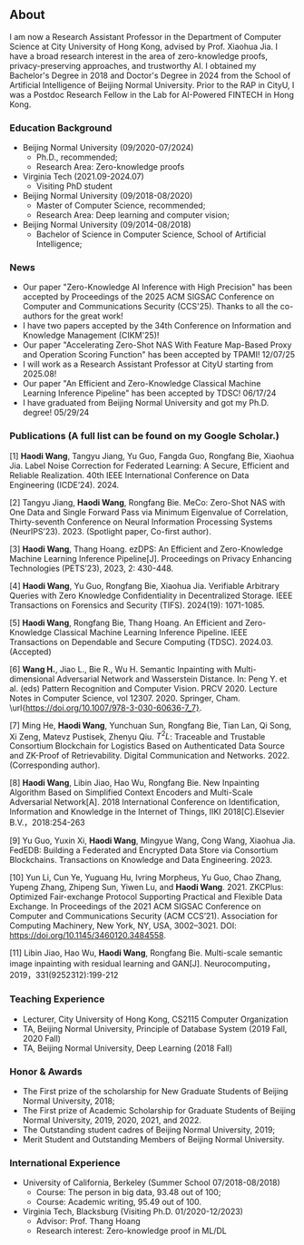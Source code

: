 ## About
I am now a Research Assistant Professor in the Department of Computer Science at City University of Hong Kong, advised by Prof. Xiaohua Jia. I have a broad research interest in the area of zero-knowledge proofs, privacy-preserving approaches, and trustworthy AI. I obtained my Bachelor's Degree in 2018 and Doctor's Degree in 2024 from the School of Artificial Intelligence of Beijing Normal University. Prior to the RAP in CityU, I was a Postdoc Research Fellow in the Lab for AI-Powered FINTECH in Hong Kong. 

### Education Background
* Beijing Normal University (09/2020-07/2024)
  - Ph.D., recommended;
  - Research Area: Zero-knowledge proofs
* Virginia Tech (2021.09-2024.07)
  - Visiting PhD student
* Beijing Normal University (09/2018-08/2020)
  - Master of Computer Science, recommended;
  - Research Area: Deep learning and computer vision;
* Beijing Normal University (09/2014-08/2018)
  - Bachelor of Science in Computer Science, School of Artificial Intelligence;
 
### News 
* Our paper "Zero-Knowledge AI Inference with High Precision" has been accepted by Proceedings of the 2025 ACM SIGSAC Conference on Computer and Communications Security (CCS'25). Thanks to all the co-authors for the great work!
* I have two papers accepted by the 34th Conference on Information and Knowledge Management (CIKM'25)! 
* Our paper "Accelerating Zero-Shot NAS With Feature Map-Based Proxy and Operation Scoring Function" has been accepted by TPAMI! 12/07/25
* I will work as a Research Assistant Professor at CityU starting from 2025.08!
* Our paper "An Efficient and Zero-Knowledge Classical Machine Learning Inference Pipeline" has been accepted by TDSC! 06/17/24
* I have graduated from Beijing Normal University and got my Ph.D. degree! 05/29/24

### Publications (A full list can be found on my Google Scholar.)
[1] **Haodi Wang**, Tangyu Jiang, Yu Guo, Fangda Guo, Rongfang Bie, Xiaohua Jia. Label Noise Correction for Federated Learning: A Secure, Efficient and Reliable Realization. 40th IEEE International Conference on Data Engineering (ICDE’24). 2024. 

[2] Tangyu Jiang, **Haodi Wang**, Rongfang Bie. MeCo: Zero-Shot NAS with One Data and Single Forward Pass via Minimum Eigenvalue of Correlation, Thirty-seventh Conference on Neural Information Processing Systems (NeurIPS’23). 2023. (Spotlight paper, Co-first author).

[3] **Haodi Wang**, Thang Hoang. ezDPS: An Efficient and Zero-Knowledge Machine Learning Inference Pipeline[J]. Proceedings on Privacy Enhancing Technologies (PETS’23), 2023, 2: 430-448.

[4] **Haodi Wang**, Yu Guo, Rongfang Bie, Xiaohua Jia. Verifiable Arbitrary Queries with Zero Knowledge Confidentiality in Decentralized Storage. IEEE Transactions on Forensics and Security (TIFS). 2024(19): 1071-1085.

[5] **Haodi Wang**, Rongfang Bie, Thang Hoang. An Efficient and Zero-Knowledge Classical Machine Learning Inference Pipeline. IEEE Transactions on Dependable and Secure Computing (TDSC). 2024.03. (Accepted)

[6] **Wang H.**, Jiao L., Bie R., Wu H. Semantic Inpainting with Multi-dimensional Adversarial Network and Wasserstein Distance. In: Peng Y. et al. (eds) Pattern Recognition and Computer Vision. PRCV 2020. Lecture Notes in Computer Science, vol 12307. 2020. Springer, Cham. \url{https://doi.org/10.1007/978-3-030-60636-7_7}.

[7] Ming He, **Haodi Wang**, Yunchuan Sun, Rongfang Bie, Tian Lan, Qi Song, Xi Zeng, Matevz Pustisek, Zhenyu Qiu. $T^2L$: Traceable and Trustable Consortium Blockchain for Logistics Based on Authenticated Data Source and ZK-Proof of Retrievability. Digital Communication and Networks. 2022. (Corresponding author).

[8] **Haodi Wang**, Libin Jiao, Hao Wu, Rongfang Bie. New Inpainting Algorithm Based on Simplified Context Encoders and Multi-Scale Adversarial Network[A]. 2018 International Conference on Identification, Information and Knowledge in the Internet of Things, IIKI 2018[C].Elsevier B.V.，2018:254-263 

[9] Yu Guo, Yuxin Xi, **Haodi Wang**, Mingyue Wang, Cong Wang, Xiaohua Jia. FedEDB: Building a Federated and Encrypted Data Store via Consortium Blockchains. Transactions on Knowledge and Data Engineering. 2023.

[10] Yun Li, Cun Ye, Yuguang Hu, Ivring Morpheus, Yu Guo, Chao Zhang, Yupeng Zhang, Zhipeng Sun, Yiwen Lu, and **Haodi Wang**. 2021. ZKCPlus: Optimized Fair-exchange Protocol Supporting Practical and Flexible Data Exchange. In Proceedings of the 2021 ACM SIGSAC Conference on Computer and Communications Security (ACM CCS’21). Association for Computing Machinery, New York, NY, USA, 3002–3021. DOI: https://doi.org/10.1145/3460120.3484558.

[11] Libin Jiao, Hao Wu, **Haodi Wang**, Rongfang Bie. Multi-scale semantic image inpainting with residual learning and GAN[J]. Neurocomputing，2019，331(9252312):199-212 


### Teaching Experience
* Lecturer, City University of Hong Kong, CS2115 Computer Organization
* TA, Beijing Normal University, Principle of Database System	(2019 Fall, 2020 Fall)
* TA, Beijing Normal University, Deep Learning (2018 Fall)

### Honor & Awards

* The First prize of the scholarship for New Graduate Students of Beijing Normal University, 2018;
* The First prize of Academic Scholarship for Graduate Students of Beijing Normal University, 2019, 2020, 2021, and 2022.
* The Outstanding student cadres of Beijing Normal University, 2019;
* Merit Student and Outstanding Members of Beijing Normal University.

### International Experience
* University of California, Berkeley (Summer School	07/2018-08/2018)
  - Course: The person in big data, 93.48 out of 100;
  - Course: Academic writing, 95.49 out of 100.
* Virginia Tech, Blacksburg (Visiting Ph.D.	01/2020-12/2023)
  - Advisor: Prof. Thang Hoang
  - Research interest: Zero-knowledge proof in ML/DL


